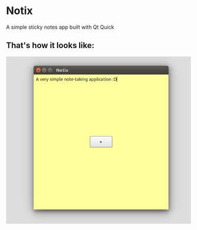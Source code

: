 # Notix
A simple sticky notes app built with Qt Quick

## That's how it looks like:
![Pretty Screenshot lol](screenshot.png)
